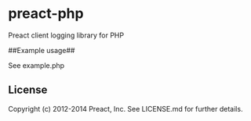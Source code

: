 preact-php
===============

Preact client logging library for PHP

##Example usage##

See example.php

License
--
Copyright (c) 2012-2014 Preact, Inc. See LICENSE.md for further details.